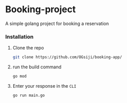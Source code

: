 # Booking-project
A simple golang project for booking a reservation





### Installation




1. Clone the repo
   ```sh
   git clone https://github.com/OGsiji/booking-app/
   ```
2. run the build command
     ```sh
   go mod
   ```
4. Enter your response in the  `CLI`
    ```sh
   go run main.go
   ```
  
